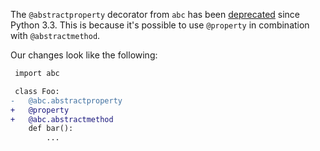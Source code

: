 The `@abstractproperty` decorator from `abc` has been [deprecated](https://docs.python.org/3/library/abc.html#abc.abstractproperty) since Python 3.3. This is because it's possible to use `@property` in combination with `@abstractmethod`. 

Our changes look like the following:
```diff
 import abc

 class Foo:
-   @abc.abstractproperty
+   @property
+   @abc.abstractmethod
    def bar():
        ...
```
